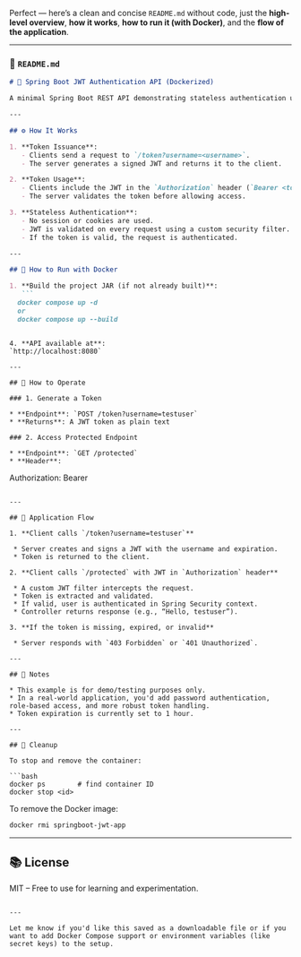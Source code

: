 Perfect — here’s a clean and concise `README.md` without code, just the **high-level overview**, **how it works**, **how to run it (with Docker)**, and the **flow of the application**.

---

### 📄 `README.md`

````markdown
# 🔐 Spring Boot JWT Authentication API (Dockerized)

A minimal Spring Boot REST API demonstrating stateless authentication using JSON Web Tokens (JWT), built and deployed with Docker.

---

## ⚙️ How It Works

1. **Token Issuance**:
   - Clients send a request to `/token?username=<username>`.
   - The server generates a signed JWT and returns it to the client.

2. **Token Usage**:
   - Clients include the JWT in the `Authorization` header (`Bearer <token>`) when accessing protected resources.
   - The server validates the token before allowing access.

3. **Stateless Authentication**:
   - No session or cookies are used.
   - JWT is validated on every request using a custom security filter.
   - If the token is valid, the request is authenticated.

---

## 🚀 How to Run with Docker

1. **Build the project JAR (if not already built)**:
   ```
  docker compose up -d 
  or 
  docker compose up --build

````


   ```

4. **API available at**:
   `http://localhost:8080`

---

## 🎯 How to Operate

### 1. Generate a Token

* **Endpoint**: `POST /token?username=testuser`
* **Returns**: A JWT token as plain text

### 2. Access Protected Endpoint

* **Endpoint**: `GET /protected`
* **Header**:

  ```
  Authorization: Bearer <your-token>
  ```

---

## 🔄 Application Flow

1. **Client calls `/token?username=testuser`**

   * Server creates and signs a JWT with the username and expiration.
   * Token is returned to the client.

2. **Client calls `/protected` with JWT in `Authorization` header**

   * A custom JWT filter intercepts the request.
   * Token is extracted and validated.
   * If valid, user is authenticated in Spring Security context.
   * Controller returns response (e.g., “Hello, testuser”).

3. **If the token is missing, expired, or invalid**

   * Server responds with `403 Forbidden` or `401 Unauthorized`.

---

## 📌 Notes

* This example is for demo/testing purposes only.
* In a real-world application, you'd add password authentication, role-based access, and more robust token handling.
* Token expiration is currently set to 1 hour.

---

## 🧹 Cleanup

To stop and remove the container:

```bash
docker ps        # find container ID
docker stop <id>
```

To remove the Docker image:

```bash
docker rmi springboot-jwt-app
```

---

## 📚 License

MIT – Free to use for learning and experimentation.

```

---

Let me know if you'd like this saved as a downloadable file or if you want to add Docker Compose support or environment variables (like secret keys) to the setup.
```
